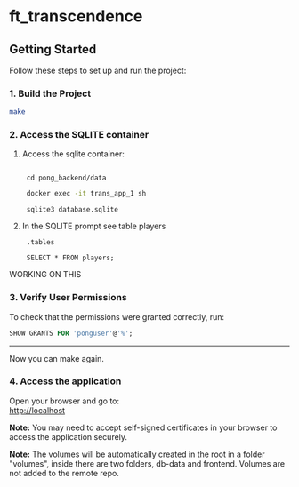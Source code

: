 # ft_transcendence

## Getting Started

Follow these steps to set up and run the project:

### 1. Build the Project

```bash
make
```

### 2. Access the SQLITE container

1. Access the sqlite container:

   	```

 	 cd pong_backend/data
	```

	```sh
	 docker exec -it trans_app_1 sh

	```
	```
	 sqlite3 database.sqlite
	```

3. In the SQLITE prompt see table players

	```
	 .tables
	```

 	```
	 SELECT * FROM players;
	```
   
   
	
WORKING ON THIS 

### 3. Verify User Permissions

To check that the permissions were granted correctly, run:

```sql
SHOW GRANTS FOR 'ponguser'@'%';
```

---

Now you can make again.

### 4. Access the application

   Open your browser and go to:  
   [http://localhost](http://localhost)

**Note:** You may need to accept self-signed certificates in your browser to access the application securely.




**Note:** The volumes will be automatically created in the root in a folder "volumes", inside there are two folders, db-data and frontend. Volumes are not added to the remote repo. 
